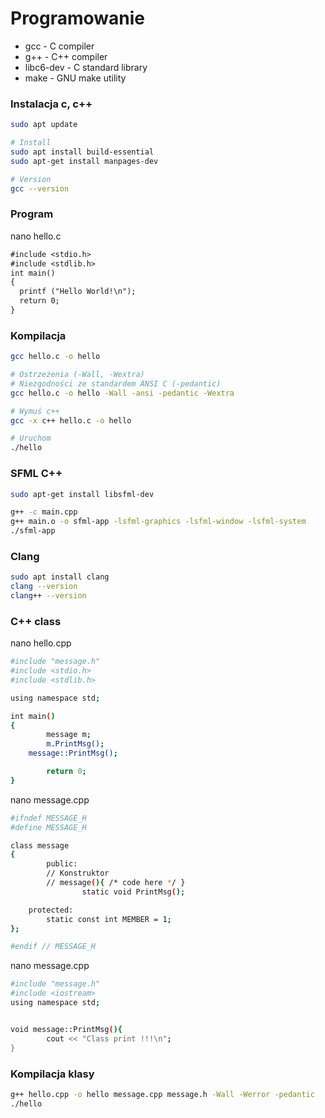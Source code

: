 # Programowanie 
 - gcc - C compiler
 - g++ - C++ compiler
 - libc6-dev - C standard library
 - make - GNU make utility

### Instalacja c, c++
```bash
sudo apt update

# Install
sudo apt install build-essential
sudo apt-get install manpages-dev

# Version
gcc --version
```

### Program
nano hello.c
```gcc
#include <stdio.h>
#include <stdlib.h>
int main()
{
  printf ("Hello World!\n");
  return 0;
}
```

### Kompilacja
```bash
gcc hello.c -o hello

# Ostrzeżenia (-Wall, -Wextra)
# Niezgodności ze standardem ANSI C (-pedantic)
gcc hello.c -o hello -Wall -ansi -pedantic -Wextra

# Wymuś c++
gcc -x c++ hello.c -o hello

# Uruchom
./hello
```

### SFML C++
```bash
sudo apt-get install libsfml-dev

g++ -c main.cpp
g++ main.o -o sfml-app -lsfml-graphics -lsfml-window -lsfml-system
./sfml-app
```

### Clang
```bash
sudo apt install clang
clang --version
clang++ --version
```

### C++ class
nano hello.cpp
```bash
#include "message.h"
#include <stdio.h>
#include <stdlib.h>

using namespace std;

int main()
{
        message m;
        m.PrintMsg();
	message::PrintMsg();

        return 0;
}
```

nano message.cpp
```bash
#ifndef MESSAGE_H
#define MESSAGE_H

class message
{
        public:
		// Konstruktor
		// message(){ /* code here */ }
                static void PrintMsg();

	protected:
		static const int MEMBER = 1;
};

#endif // MESSAGE_H
```

nano message.cpp
```bash
#include "message.h"
#include <iostream>
using namespace std;


void message::PrintMsg(){
        cout << "Class print !!!\n";
}
```

### Kompilacja klasy
```bash
g++ hello.cpp -o hello message.cpp message.h -Wall -Werror -pedantic
./hello
```

